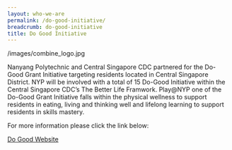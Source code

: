 ```yaml
---
layout: who-we-are
permalink: /do-good-initiative/
breadcrumb: do-good-initiative
title: Do Good Initiative
---
```

/images/combine_logo.jpg

Nanyang Polytechnic and Central Singapore CDC partnered for the Do-Good Grant Initiative targeting residents located in Central Singapore District. NYP will be involved with a total of 15 Do-Good Initiative within the Central Singapore CDC’s The Better Life Framwork. Play@NYP one of the Do-Good Grant Initiative falls within the physical wellness to support residents in eating, living and thinking well and lifelong learning to support residents in skills mastery.

For more information please click the link below:

[Do Good Website](https://www.cdc.org.sg/centralsingapore/programmes/do-good-fund)
